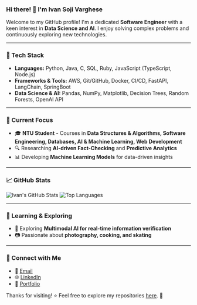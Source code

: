 ### Hi there! 👋 I'm Ivan Soji Varghese

Welcome to my GitHub profile! I'm a dedicated **Software Engineer** with a keen interest in **Data Science and AI**. I enjoy solving complex problems and continuously exploring new technologies.

---

### 🔧 Tech Stack
- **Languages:** Python, Java, C, SQL, Ruby, JavaScript (TypeScript, Node.js)
- **Frameworks & Tools:** AWS, Git/GitHub, Docker, CI/CD, FastAPI, LangChain, SpringBoot
- **Data Science & AI:** Pandas, NumPy, Matplotlib, Decision Trees, Random Forests, OpenAI API

---

### 📌 Current Focus
- 🎓 **NTU Student** - Courses in **Data Structures & Algorithms, Software Engineering, Databases, AI & Machine Learning, Web Development**
- 🔍 Researching **AI-driven Fact-Checking** and **Predictive Analytics**
- 📊 Developing **Machine Learning Models** for data-driven insights

---

### 📈 GitHub Stats
![Ivan's GitHub Stats](https://github-readme-stats.vercel.app/api?username=ivansojivarghese&show_icons=true&theme=radical)
![Top Languages](https://github-readme-stats.vercel.app/api/top-langs/?username=ivansojivarghese&layout=compact&theme=radical)

---

### 🌱 Learning & Exploring
- 🎥 Exploring **Multimodal AI for real-time information verification**
- 📷 Passionate about **photography, cooking, and skating**

---

### 💬 Connect with Me
- 📩 [Email](mailto:ivansojivarghese@gmail.com)
- 🌐 [LinkedIn](https://www.linkedin.com/in/ivansojivarghese/)
- 📝 [Portfolio](https://ivansojivarghese.github.io/)

Thanks for visiting! ⭐ Feel free to explore my repositories [here](https://github.com/ivansojivarghese?tab=repositories). 🚀
